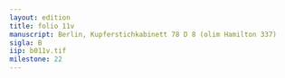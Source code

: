 ```yaml
---
layout: edition
title: folio 11v
manuscript: Berlin, Kupferstichkabinett 78 D 8 (olim Hamilton 337)
sigla: B
iip: b011v.tif
milestone: 22
---
```



